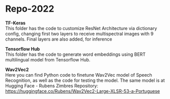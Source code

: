 # Repo-2022  
  
<b>TF-Keras</b>  
This folder has the code to customize ResNet Architecture via dictionary config, changing first two layers to receive multispectral images with 9 channels. Final layers are also added, for inference  
  
<b>Tensorflow Hub</b>  
This folder has the code to generate word embeddings using BERT multilingual model from Tensorflow Hub.  
  
<b>Wav2Vec2</b>  
Here you can find Python code to finetune Wav2Vec model of Speech Recognition, as well as the code for testing the model. The same model is at Hugging Face - Rubens Zimbres Repository: 
<a href="url">https://huggingface.co/Rubens/Wav2Vec2-Large-XLSR-53-a-Portuguese</a>

